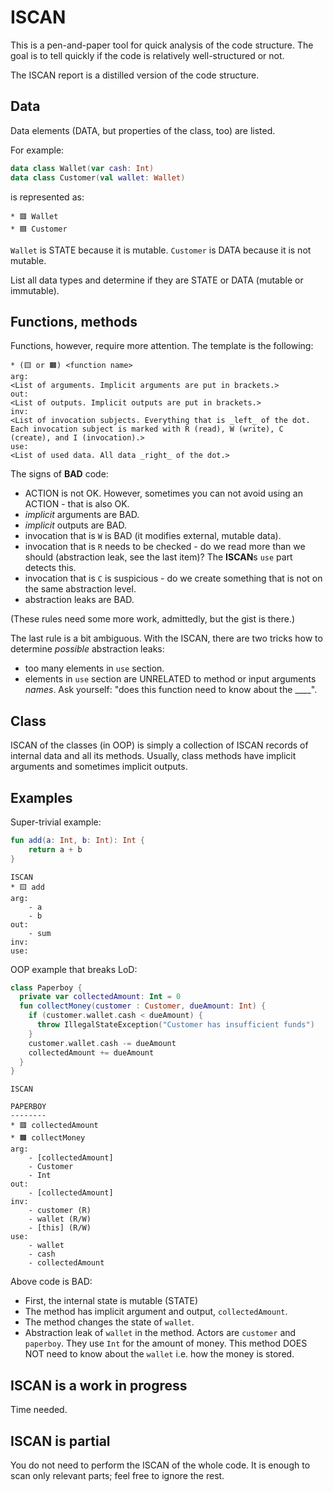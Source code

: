 # ISCAN

This is a pen-and-paper tool for quick analysis of the code structure. The goal is to tell quickly if the code is relatively well-structured or not.

The ISCAN report is a distilled version of the code structure.

## Data

Data elements (DATA, but properties of the class, too) are listed.

For example:

```kotlin
data class Wallet(var cash: Int)
data class Customer(val wallet: Wallet)
```

is represented as:

```text
* 🟥 Wallet
* 🟦 Customer
```

`Wallet` is STATE because it is mutable. `Customer` is DATA because it is not mutable.

List all data types and determine if they are STATE or DATA (mutable or immutable).

## Functions, methods

Functions, however, require more attention. The template is the following:

```text
* (🟨 or 🟧) <function name>
arg:
<List of arguments. Implicit arguments are put in brackets.>
out:
<List of outputs. Implicit outputs are put in brackets.>
inv:
<List of invocation subjects. Everything that is _left_ of the dot.
Each invocation subject is marked with R (read), W (write), C (create), and I (invocation).>  
use:
<List of used data. All data _right_ of the dot.>
```

The signs of **BAD** code:

+ ACTION is not OK. However, sometimes you can not avoid using an ACTION - that is also OK. 
+ _implicit_ arguments are BAD.
+ _implicit_ outputs are BAD.
+ invocation that is `W` is BAD (it modifies external, mutable data).
+ invocation that is `R` needs to be checked - do we read more than we should (abstraction leak, see the last item)? The **ISCAN**s `use` part detects this.
+ invocation that is `C` is suspicious - do we create something that is not on the same abstraction level.
+ abstraction leaks are BAD.

(These rules need some more work, admittedly, but the gist is there.)

The last rule is a bit ambiguous. With the ISCAN, there are two tricks how to determine _possible_ abstraction leaks:

+ too many elements in `use` section. 
+ elements in `use` section are UNRELATED to method or input arguments _names_. Ask yourself: "does this function need to know about the ____".

## Class

ISCAN of the classes (in OOP) is simply a collection of ISCAN records of internal data and all its methods. Usually, class methods have implicit arguments and sometimes implicit outputs.  

## Examples

Super-trivial example:

```kotlin
fun add(a: Int, b: Int): Int {
    return a + b
}
```

```text
ISCAN
* 🟨 add
arg:
    - a
    - b
out:
    - sum
inv:
use:
```

OOP example that breaks LoD:

```kotlin
class Paperboy {
  private var collectedAmount: Int = 0
  fun collectMoney(customer : Customer, dueAmount: Int) {
    if (customer.wallet.cash < dueAmount) {
      throw IllegalStateException("Customer has insufficient funds")
    }
    customer.wallet.cash -= dueAmount
    collectedAmount += dueAmount
  }
}
```

```text
ISCAN

PAPERBOY
--------
* 🟥 collectedAmount
* 🟧 collectMoney
arg:
    - [collectedAmount]
    - Customer
    - Int
out: 
    - [collectedAmount]
inv:
    - customer (R)
    - wallet (R/W)
    - [this] (R/W)
use:
    - wallet
    - cash
    - collectedAmount
```

Above code is BAD:

- First, the internal state is mutable (STATE)
- The method has implicit argument and output, `collectedAmount`.
- The method changes the state of `wallet`.
- Abstraction leak of `wallet` in the method. Actors are `customer` and `paperboy`. They use `Int` for the amount of money. This method DOES NOT need to know about the `wallet` i.e. how the money is stored.

## ISCAN is a work in progress

Time needed.

## ISCAN is partial

You do not need to perform the ISCAN of the whole code. It is enough to scan only relevant parts; feel free to ignore the rest.
